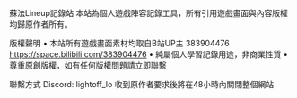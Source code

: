 蘇法Lineup記錄站
本站為個人遊戲陣容記錄工具，所有引用遊戲畫面與內容版權均歸原作者所有。

版權聲明
• 本站所有遊戲畫面素材均取自B站UP主 383904476 https://space.bilibili.com/383904476
• 純屬個人學習記錄用途，非商業性質
• 尊重原創版權，如有任何版權問題請立即聯繫

聯繫方式
Discord: lightoff_lo
收到原作者要求後將在48小時內關閉整個網站
